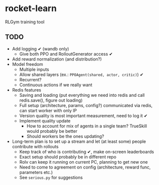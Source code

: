 # rocket-learn
RLGym training tool

## TODO
- Add logging ✔ (wandb only)
  - Give both PPO and RolloutGenerator access ✔
- Add reward normalization (and distribution?)
- Model freedom
  - Multiple inputs
  - Allow shared layers (ex.: `PPOAgent(shared, actor, critic)`) ✔
  - Recurrent?
  - Continuous actions if we really want
- Redis features 
  - Saving and loading (put everything we need into redis and call redis.save(), figure out loading)
  - Full setup (architecture, params, config?) communicated via redis, can start worker with only IP
  - Version quality is most important measurement, need to log it ✔
  - Implement quality update
    - How to account for mix of agents in a single team? TrueSkill would probably be better
    - Should workers be the ones updating?
- Long-term plan is to set up a stream and let (at least some) people contribute with rollouts
  - Keep track of who is contributing ✔, make on-screen leaderboards
  - Exact setup should probably be in different repo
  - Rolv can keep it running on current PC, planning to get new one
  - Need to come to agreement on config (architecture, reward func, parameters etc.)
  - See `serious.py` for suggestions
